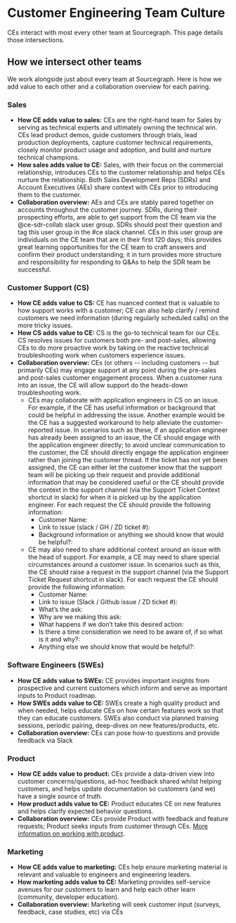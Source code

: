 # Customer Engineering Team Culture

CEs interact with most every other team at Sourcegraph. This page details those intersections.

## How we intersect other teams

We work alongside just about every team at Sourcegraph. Here is how we add value to each other and a collaboration overview for each pairing.

### Sales

- **How CE adds value to sales:** CEs are the right-hand team for Sales by serving as technical experts and ultimately owning the technical win. CEs lead product demos, guide customers through trials, lead production deployments, capture customer technical requirements, closely monitor product usage and adoption, and build and nurture technical champions.
- **How sales adds value to CE:** Sales, with their focus on the commercial relationship, introduces CEs to the customer relationship and helps CEs nurture the relationship. Both Sales Development Reps (SDRs) and Account Executives (AEs) share context with CEs prior to introducing them to the customer.
- **Collaboration overview:** AEs and CEs are stably paired together on accounts throughout the customer journey. SDRs, during their prospecting efforts, are able to get support from the CE team via the @ce-sdr-collab slack user group. SDRs should post their question and tag this user group in the #ce slack channel. CEs in this user group are individuals on the CE team that are in their first 120 days; this provides great learning opportunities for the CE team to craft answers and confirm their product understanding; it in turn provides more structure and responsibility for responding to Q&As to help the SDR team be successful.

### Customer Support (CS)

- **How CE adds value to CS:** CE has nuanced context that is valuable to how support works with a customer; CE can also help clarify / remind customers we need information (during regularly scheduled calls) on the more tricky issues.
- **How CS adds value to CE:** CS is the go-to technical team for our CEs. CS resolves issues for customers both pre- and post-sales, allowing CEs to do more proactive work by taking on the reactive technical troubleshooting work when customers experience issues.
- **Collaboration overview:** CEs (or others -- including customers -- but primarily CEs) may engage support at any point during the pre-sales and post-sales customer engagement process. When a customer runs into an issue, the CE will allow support do the heads-down troubleshooting work.
  - CEs may collaborate with application engineers in CS on an issue. For example, if the CE has useful information or background that could be helpful in addressing the issue. Another example would be the CE has a suggested workaround to help alleviate the customer-reported issue. In scenarios such as these, if an application engineer has already been assigned to an issue, the CE should engage with the application engineer directly; to avoid unclear communication to the customer, the CE should directly engage the application engineer rather than joining the customer thread. If the ticket has not yet been assigned, the CE can either let the customer know that the support team will be picking up their request and provide additional information that may be considered useful or the CE should provide the context in the support channel (via the Support Ticket Context shortcut in slack) for when it is picked up by the application engineer. For each request the CE should provide the following information:
    - Customer Name:
    - Link to issue (slack / GH / ZD ticket #):
    - Background information or anything we should know that would be helpful?:
  - CE may also need to share additional context around an issue with the head of support. For example, a CE may need to share special circumstances around a customer issue. In scenarios such as this, the CE should raise a request in the support channel (via the Support Ticket Request shortcut in slack). For each request the CE should provide the following information:
    - Customer Name:
    - Link to issue (Slack / Github issue / ZD ticket #):
    - What’s the ask:
    - Why are we making this ask:
    - What happens if we don’t take this desired action:
    - Is there a time consideration we need to be aware of, if so what is it and why?:
    - Anything else we should know that would be helpful?:

### Software Engineers (SWEs)

- **How CE adds value to SWEs:** CE provides important insights from prospective and current customers which inform and serve as important inputs to Product roadmap.
- **How SWEs adds value to CE:** SWEs create a high quality product and when needed, helps educate CEs on how certain features work so that they can educate customers. SWEs also conduct via planned training sessions, periodic pairing, deep-dives on new features/products, etc.
- **Collaboration overview:** CEs can pose how-to questions and provide feedback via Slack

### Product

- **How CE adds value to product:** CEs provide a data-driven view into customer concerns/questions, ad-hoc feedback shared whilst helping customers, and helps update documentation so customers (and we) have a single source of truth.
- **How product adds value to CE:** Product educates CE on new features and helps clarify expected behavior questions.
- **Collaboration overview:** CEs provide Product with feedback and feature requests; Product seeks inputs from customer through CEs. [More information on working with product](../process/working-with-product.md).

### Marketing

- **How CE adds value to marketing:** CEs help ensure marketing material is relevant and valuable to engineers and engineering leaders.
- **How marketing adds value to CE:** Marketing provides self-service avenues for our customers to learn and help each other learn (community, developer education).
- **Collaboration overview:** Marketing will seek customer input (surveys, feedback, case studies, etc) via CEs

